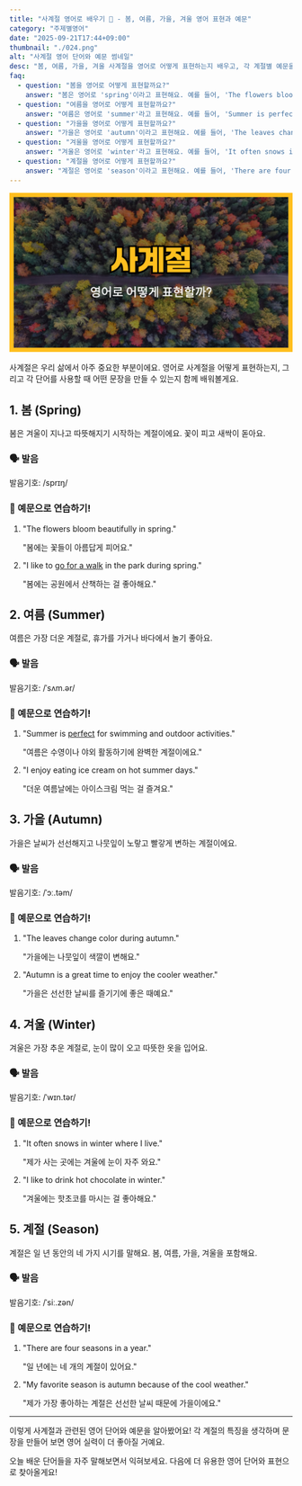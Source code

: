 ```yaml
---
title: "사계절 영어로 배우기 🍂 - 봄, 여름, 가을, 겨울 영어 표현과 예문"
category: "주제별영어"
date: "2025-09-21T17:44+09:00"
thumbnail: "./024.png"
alt: "사계절 영어 단어와 예문 썸네일"
desc: "봄, 여름, 가을, 겨울 사계절을 영어로 어떻게 표현하는지 배우고, 각 계절별 예문을 통해 자연스럽게 영어 문장을 익혀봐요."
faq:
  - question: "봄을 영어로 어떻게 표현할까요?"
    answer: "봄은 영어로 'spring'이라고 표현해요. 예를 들어, 'The flowers bloom beautifully in spring.'는 '봄에는 꽃들이 아름답게 피어요.'라는 뜻이에요."
  - question: "여름을 영어로 어떻게 표현할까요?"
    answer: "여름은 영어로 'summer'라고 표현해요. 예를 들어, 'Summer is perfect for swimming and outdoor activities.'는 '여름은 수영이나 야외 활동하기에 완벽한 계절이에요.'라는 뜻이에요."
  - question: "가을을 영어로 어떻게 표현할까요?"
    answer: "가을은 영어로 'autumn'이라고 표현해요. 예를 들어, 'The leaves change color during autumn.'는 '가을에는 나뭇잎이 색깔이 변해요.'라는 뜻이에요."
  - question: "겨울을 영어로 어떻게 표현할까요?"
    answer: "겨울은 영어로 'winter'라고 표현해요. 예를 들어, 'It often snows in winter where I live.'는 '제가 사는 곳에는 겨울에 눈이 자주 와요.'라는 뜻이에요."
  - question: "계절을 영어로 어떻게 표현할까요?"
    answer: "계절은 영어로 'season'이라고 표현해요. 예를 들어, 'There are four seasons in a year.'는 '일 년에는 네 개의 계절이 있어요.'라는 뜻이에요."
---
```


![사계절 썸네일](./024.png)

사계절은 우리 삶에서 아주 중요한 부분이에요. 영어로 사계절을 어떻게 표현하는지, 그리고 각 단어를 사용할 때 어떤 문장을 만들 수 있는지 함께 배워볼게요.

## 1. 봄 (Spring)

봄은 겨울이 지나고 따뜻해지기 시작하는 계절이에요. 꽃이 피고 새싹이 돋아요.

### 🗣️ 발음

<span data-pronunciation="spring">발음기호: /sprɪŋ/</span>

### 📝 예문으로 연습하기!

1. "The flowers bloom beautifully in spring."

   "봄에는 꽃들이 아름답게 피어요."

2. "I like to [go for a walk](/blog/in-english/033.for-a-walk-on-a-walk/) in the park during spring."

   "봄에는 공원에서 산책하는 걸 좋아해요."

## 2. 여름 (Summer)

여름은 가장 더운 계절로, 휴가를 가거나 바다에서 놀기 좋아요.

### 🗣️ 발음

<span data-pronunciation="summer">발음기호: /ˈsʌm.ər/</span>

### 📝 예문으로 연습하기!

1. "Summer is [perfect](/blog/in-english/413.perfect/) for swimming and outdoor activities."

   "여름은 수영이나 야외 활동하기에 완벽한 계절이에요."

2. "I enjoy eating ice cream on hot summer days."

   "더운 여름날에는 아이스크림 먹는 걸 즐겨요."

## 3. 가을 (Autumn)

가을은 날씨가 선선해지고 나뭇잎이 노랗고 빨갛게 변하는 계절이에요.

### 🗣️ 발음

<span data-pronunciation="autumn">발음기호: /ˈɔː.təm/</span>

### 📝 예문으로 연습하기!

1. "The leaves change color during autumn."

   "가을에는 나뭇잎이 색깔이 변해요."

2. "Autumn is a great time to enjoy the cooler weather."

   "가을은 선선한 날씨를 즐기기에 좋은 때예요."

## 4. 겨울 (Winter)

겨울은 가장 추운 계절로, 눈이 많이 오고 따뜻한 옷을 입어요.

### 🗣️ 발음

<span data-pronunciation="winter">발음기호: /ˈwɪn.tər/</span>

### 📝 예문으로 연습하기!

1. "It often snows in winter where I live."

   "제가 사는 곳에는 겨울에 눈이 자주 와요."

2. "I like to drink hot chocolate in winter."

   "겨울에는 핫초코를 마시는 걸 좋아해요."

## 5. 계절 (Season)

계절은 일 년 동안의 네 가지 시기를 말해요. 봄, 여름, 가을, 겨울을 포함해요.

### 🗣️ 발음

<span data-pronunciation="season">발음기호: /ˈsiː.zən/</span>

### 📝 예문으로 연습하기!

1. "There are four seasons in a year."

   "일 년에는 네 개의 계절이 있어요."

2. "My favorite season is autumn because of the cool weather."

   "제가 가장 좋아하는 계절은 선선한 날씨 때문에 가을이에요."

---

이렇게 사계절과 관련된 영어 단어와 예문을 알아봤어요! 각 계절의 특징을 생각하며 문장을 만들어 보면 영어 실력이 더 좋아질 거예요.

오늘 배운 단어들을 자주 말해보면서 익혀보세요. 다음에 더 유용한 영어 단어와 표현으로 찾아올게요!
